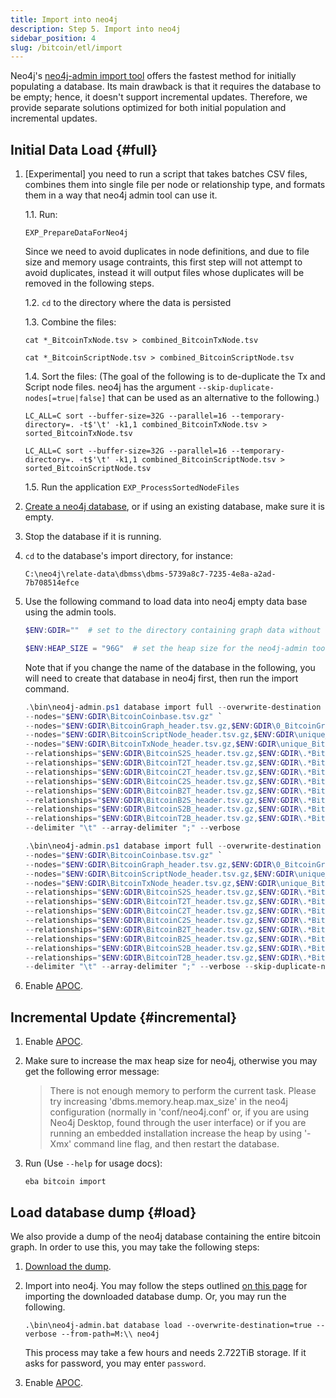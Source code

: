 ```yaml
---
title: Import into neo4j
description: Step 5. Import into neo4j
sidebar_position: 4
slug: /bitcoin/etl/import
---
```



Neo4j's [neo4j-admin import tool](https://neo4j.com/docs/operations-manual/4.4/tools/neo4j-admin/neo4j-admin-import/) 
offers the fastest method for initially populating a database. 
Its main drawback is that it requires the database to be empty;
hence, it doesn't support incremental updates. 
Therefore, we provide separate solutions optimized for both 
initial population and incremental updates.


## Initial Data Load {#full}

1.  [Experimental] you need to run a script that takes batches CSV files, 
    combines them into single file per node or relationship type, and formats them 
    in a way that neo4j admin tool can use it. 

    1.1. Run:

    ```shell
    EXP_PrepareDataForNeo4j
    ```

    Since we need to avoid duplicates in node definitions, and due to file size and memory usage contraints, 
    this first step will not attempt to avoid duplicates, instead it will output files
    whose duplicates will be removed in the following steps.

    1.2. `cd` to the directory where the data is persisted

    1.3. Combine the files:

    ```shell
    cat *_BitcoinTxNode.tsv > combined_BitcoinTxNode.tsv
    ```

    ```shell
    cat *_BitcoinScriptNode.tsv > combined_BitcoinScriptNode.tsv
    ```

    1.4. Sort the files:
    (The goal of the following is to de-duplicate the Tx and Script node files. neo4j has the argument `--skip-duplicate-nodes[=true|false]` that can be used as an alternative to the following.)

    ```shell
    LC_ALL=C sort --buffer-size=32G --parallel=16 --temporary-directory=. -t$'\t' -k1,1 combined_BitcoinTxNode.tsv > sorted_BitcoinTxNode.tsv
    ```

    ```shell
    LC_ALL=C sort --buffer-size=32G --parallel=16 --temporary-directory=. -t$'\t' -k1,1 combined_BitcoinScriptNode.tsv > sorted_BitcoinScriptNode.tsv
    ```

    1.5. Run the application `EXP_ProcessSortedNodeFiles`


2. [Create a neo4j database](https://neo4j.com/docs/desktop/current/operations/database-management/#_create_a_new_database), 
    or if using an existing database, make sure it is empty.

3. Stop the database if it is running.

4. `cd` to the database's import directory, for instance: 

    ```
    C:\neo4j\relate-data\dbmss\dbms-5739a8c7-7235-4e8a-a2ad-7b708514efce
    ```

5. Use the following command to load data into neo4j empty data base using the admin tools.

    ```powershell
    $ENV:GDIR=""  # set to the directory containing graph data without the trailing `\`
    ```

    ```powershell
    $ENV:HEAP_SIZE = "96G"  # set the heap size for the neo4j-admin tool
    ```

    Note that if you change the name of the database in the following, you will need to 
    create that database in neo4j first, then run the import command.

    ```powershell title="neo4j admin"
    .\bin\neo4j-admin.ps1 database import full --overwrite-destination neo4j `
    --nodes="$ENV:GDIR\BitcoinCoinbase.tsv.gz" `
    --nodes="$ENV:GDIR\BitcoinGraph_header.tsv.gz,$ENV:GDIR\0_BitcoinGraph.tsv.gz" `
    --nodes="$ENV:GDIR\BitcoinScriptNode_header.tsv.gz,$ENV:GDIR\unique_BitcoinScriptNode.tsv.gz" `
    --nodes="$ENV:GDIR\BitcoinTxNode_header.tsv.gz,$ENV:GDIR\unique_BitcoinTxNode.tsv.gz" `
    --relationships="$ENV:GDIR\BitcoinS2S_header.tsv.gz,$ENV:GDIR\.*BitcoinS2S.tsv.gz" `
    --relationships="$ENV:GDIR\BitcoinT2T_header.tsv.gz,$ENV:GDIR\.*BitcoinT2T.tsv.gz" `
    --relationships="$ENV:GDIR\BitcoinC2T_header.tsv.gz,$ENV:GDIR\.*BitcoinC2T.tsv.gz" `
    --relationships="$ENV:GDIR\BitcoinC2S_header.tsv.gz,$ENV:GDIR\.*BitcoinC2S.tsv.gz" `
    --relationships="$ENV:GDIR\BitcoinB2T_header.tsv.gz,$ENV:GDIR\.*BitcoinB2T.tsv.gz" `
    --relationships="$ENV:GDIR\BitcoinB2S_header.tsv.gz,$ENV:GDIR\.*BitcoinB2S.tsv.gz" `
    --relationships="$ENV:GDIR\BitcoinS2B_header.tsv.gz,$ENV:GDIR\.*BitcoinS2B.tsv.gz" `
    --relationships="$ENV:GDIR\BitcoinT2B_header.tsv.gz,$ENV:GDIR\.*BitcoinT2B.tsv.gz" `
    --delimiter "\t" --array-delimiter ";" --verbose
    ```

    ```powershell title="neo4j admin (skip duplicates)"
    .\bin\neo4j-admin.ps1 database import full --overwrite-destination neo4j `
    --nodes="$ENV:GDIR\BitcoinCoinbase.tsv.gz" `
    --nodes="$ENV:GDIR\BitcoinGraph_header.tsv.gz,$ENV:GDIR\0_BitcoinGraph.tsv.gz" `
    --nodes="$ENV:GDIR\BitcoinScriptNode_header.tsv.gz,$ENV:GDIR\unique_BitcoinScriptNode.tsv.gz" `
    --nodes="$ENV:GDIR\BitcoinTxNode_header.tsv.gz,$ENV:GDIR\unique_BitcoinTxNode.tsv.gz" `
    --relationships="$ENV:GDIR\BitcoinS2S_header.tsv.gz,$ENV:GDIR\.*BitcoinS2S.tsv.gz" `
    --relationships="$ENV:GDIR\BitcoinT2T_header.tsv.gz,$ENV:GDIR\.*BitcoinT2T.tsv.gz" `
    --relationships="$ENV:GDIR\BitcoinC2T_header.tsv.gz,$ENV:GDIR\.*BitcoinC2T.tsv.gz" `
    --relationships="$ENV:GDIR\BitcoinC2S_header.tsv.gz,$ENV:GDIR\.*BitcoinC2S.tsv.gz" `
    --relationships="$ENV:GDIR\BitcoinB2T_header.tsv.gz,$ENV:GDIR\.*BitcoinB2T.tsv.gz" `
    --relationships="$ENV:GDIR\BitcoinB2S_header.tsv.gz,$ENV:GDIR\.*BitcoinB2S.tsv.gz" `
    --relationships="$ENV:GDIR\BitcoinS2B_header.tsv.gz,$ENV:GDIR\.*BitcoinS2B.tsv.gz" `
    --relationships="$ENV:GDIR\BitcoinT2B_header.tsv.gz,$ENV:GDIR\.*BitcoinT2B.tsv.gz" `
    --delimiter "\t" --array-delimiter ";" --verbose --skip-duplicate-nodes

6. Enable [APOC](https://neo4j.com/docs/apoc/current/installation/).


## Incremental Update {#incremental}

1. Enable [APOC](https://neo4j.com/docs/apoc/current/installation/).

2. Make sure to increase the max heap size for neo4j, otherwise you may get the following error message:

    > There is not enough memory to perform the current task.
    > Please try increasing 'dbms.memory.heap.max_size' in
    > the neo4j configuration (normally in 'conf/neo4j.conf'
    > or, if you are using Neo4j Desktop, found through the
    > user interface) or if you are running an embedded
    > installation increase the heap by using '-Xmx'
    > command line flag, and then restart the database.

3. Run (Use `--help` for usage docs):

    ```
    eba bitcoin import
    ```




## Load database dump {#load}

We also provide a dump of the neo4j database containing the entire bitcoin graph.
In order to use this, you may take the following steps:

1. [Download the dump](/releases/data-release/v1).

2. Import into neo4j. You may follow the steps outlined 
[on this page](https://neo4j.com/docs/operations-manual/current/backup-restore/restore-dump/)
for importing the downloaded database dump. Or, you may run the following.


    ```
    .\bin\neo4j-admin.bat database load --overwrite-destination=true --verbose --from-path=M:\\ neo4j
    ```

    This process may take a few hours and needs 2.722TiB storage. 
    If it asks for password, you may enter `password`.

3. Enable [APOC](https://neo4j.com/docs/apoc/current/installation/).
